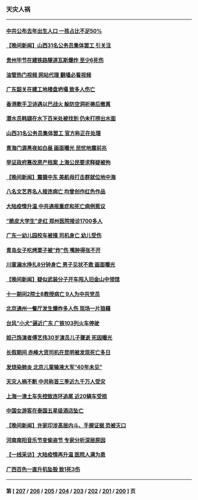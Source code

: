 ### 天灾人祸
---
#### [中共公布去年出生人口 一孩占比不足50%](../../pages/ncid280/n14093830.md?10131245) 
#### [【晚间新闻】山西31名公务员集体罢工 引关注](../../pages/ncid280/n14093694.md?10131245) 
#### [贵州毕节在建铁路隧道瓦斯爆炸 至少6死伤](../../pages/ncid280/n14093493.md?10131245) 
#### [油管热门视频 网站代理 翻墙必看视频](http://138.2.39.72:81/youtube.html?epic-marker?10131245)
#### [广东韶关在建工地楼盘坍塌 致多人伤亡](../../pages/ncid280/n14093352.md?10131245) 
#### [香港歌手卫诗遇以巴战火 躲防空洞祈祷后撤离](../../pages/ncid280/n14093287.md?10131245) 
#### [潜水员韩颋在水下百米处被找到 仍未打捞出水面](../../pages/ncid280/n14093106.md?10131245) 
#### [山西31名公务员集体罢工 官方称正在处理](../../pages/ncid280/n14092985.md?10131245) 
#### [青海门源黑夜如白昼 画面曝光 民忧地震前兆](../../pages/ncid280/n14092782.md?10131245) 
#### [举证政府篡改房产档案 上海公民要求释疑被拘](../../pages/ncid280/n14092821.md?10131245) 
#### [【晚间新闻】震摄中东 美航母打击群就位地中海](../../pages/ncid280/n14092791.md?10131245) 
#### [八名文艺界名人接连病亡 均曾创作红色作品](../../pages/ncid280/n14092733.md?10131245) 
#### [大陆疫情升温 中共通报重症和死亡病例惹议](../../pages/ncid280/n14092639.md?10131245) 
#### [“脆皮大学生”走红 郑州医院接诊1700多人](../../pages/ncid280/n14092129.md?10131245) 
#### [广东一幼儿园校车被撞 司机身亡 幼儿受伤](../../pages/ncid280/n14092117.md?10131245) 
#### [青岛女子吃烤栗子被“炸”伤 嘴肿得张不开](../../pages/ncid280/n14092065.md?10131245) 
#### [川童溺水挣扎8分钟身亡 男子见状不救 画面曝光](../../pages/ncid280/n14092037.md?10131245) 
#### [【晚间新闻】疑似武装分子开车闯入旧金山中领馆](../../pages/ncid280/n14092044.md?10131245) 
#### [十一期间2院士8教授病亡 9人为中共党员](../../pages/ncid280/n14091624.md?10131245) 
#### [北京通州一餐厅发生爆炸多人伤 现场一片狼藉](../../pages/ncid280/n14091337.md?10131245) 
#### [台风“小犬”逼近广东 广铁103列火车停驶](../../pages/ncid280/n14091163.md?10131245) 
#### [妲己饰演者傅艺伟30岁演员儿子骤逝 死因曝光](../../pages/ncid280/n14090954.md?10131245) 
#### [长假期间 赤峰大货司机在昆明被发现死亡多日](../../pages/ncid280/n14091151.md?10131245) 
#### [发烧染肺炎 北京儿童输液大军“40年未见”](../../pages/ncid280/n14090661.md?10131245) 
#### [天灾人祸不断 中共称首三季近九千万人受灾](../../pages/ncid280/n14090790.md?10131245) 
#### [上海一渣土车失控致连环追尾 近20辆车受损](../../pages/ncid280/n14090277.md?10131245) 
#### [中国女游客在泰国五星级酒店坠亡](../../pages/ncid280/n14090188.md?10131245) 
#### [【晚间新闻】许家印涉高层内斗、手握证据 恐被灭口](../../pages/ncid280/n14090174.md?10131245) 
#### [河南南阳音乐节变偷盗节 专家分析深层原因](../../pages/ncid280/n14089616.md?10131245) 
#### [【一线采访】大陆疫情再升温 医院人满为患](../../pages/ncid280/n14089481.md?10131245) 
#### [广西百色一直升机坠毁 致1死3伤](../../pages/ncid280/n14089659.md?10131245) 

---
#### 第 [ [207](./207.md?10131245) / [206](./206.md?10131245) / [205](./205.md?10131245) / [204](./204.md?10131245) / [203](./203.md?10131245) / [202](./202.md?10131245) / [201](./201.md?10131245) / [200](./200.md?10131245) ] 页
